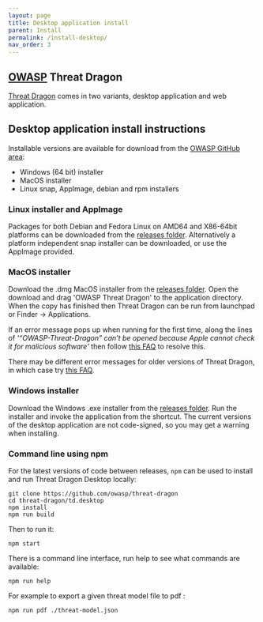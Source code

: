 ```yaml
---
layout: page
title: Desktop application install
parent: Install
permalink: /install-desktop/
nav_order: 3
---
```


## [OWASP](https://www.owasp.org) Threat Dragon

[Threat Dragon](http://owasp.org/www-project-threat-dragon) comes in two variants, 
desktop application and web application.

## Desktop application install instructions
Installable versions are available for download from the [OWASP GitHub area](https://github.com/OWASP/threat-dragon/releases):

* Windows (64 bit) installer
* MacOS installer
* Linux snap, AppImage, debian and rpm installers

### Linux installer and AppImage
Packages for both Debian and Fedora Linux on AMD64 and X86-64bit platforms can be downloaded from the
[releases folder](https://github.com/OWASP/threat-dragon/releases/).
Alternatively a platform independent snap installer can be downloaded, or use the AppImage provided.

### MacOS installer
Download the .dmg MacOS installer from the
[releases folder](https://github.com/OWASP/threat-dragon-desktop/releases/).
Open the download and drag 'OWASP Threat  Dragon' to the application directory. When the copy has
finished then Threat  Dragon can be run from launchpad or Finder -> Applications.

If an error message pops up when running for the first time, along the lines of 
_'“OWASP-Threat-Dragon” can’t be opened because Apple cannot check it for malicious software'_
then follow [this FAQ](https://github.com/OWASP/threat-dragon/wiki/FAQs#why-do-i-get-apple-cannot-check-it-for-malicious-software-errors-after-installing-on-macos)
to resolve this.

There may be different error messages for older versions of Threat Dragon,
in which case try [this FAQ](https://github.com/OWASP/threat-dragon/wiki/FAQs#why-do-i-get-developer-can-not-be-verified-errors-after-installing-on-macos). 

### Windows installer
Download the Windows .exe installer from the
[releases folder](https://github.com/OWASP/threat-dragon/releases/).
Run the installer and invoke the application from the shortcut.
The current versions of the desktop application are not code-signed, so you may get a warning when installing.

### Command line using npm

For the latest versions of code between releases, `npm` can be used to install
and run Threat Dragon Desktop locally:

```
git clone https://github.com/owasp/threat-dragon
cd threat-dragon/td.desktop
npm install
npm run build
```

Then to run it:

`npm start`

There is a command line interface, run help to see what commands are available:

`npm run help`

For example to export a given threat model file to pdf :

`npm run pdf ./threat-model.json`
